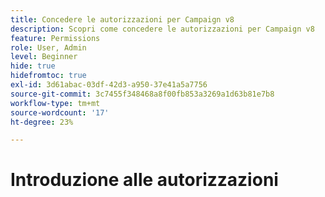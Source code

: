 ```yaml
---
title: Concedere le autorizzazioni per Campaign v8
description: Scopri come concedere le autorizzazioni per Campaign v8
feature: Permissions
role: User, Admin
level: Beginner
hide: true
hidefromtoc: true
exl-id: 3d61abac-03df-42d3-a950-37e41a5a7756
source-git-commit: 3c7455f348468a8f00fb853a3269a1d63b81e7b8
workflow-type: tm+mt
source-wordcount: '17'
ht-degree: 23%

---
```


# Introduzione alle autorizzazioni
